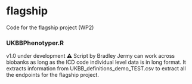 # flagship
Code for the flagship project (WP2)

### UKBBPhenotyper.R
v1.0 under development :warning:
Script by Bradley Jermy can work across biobanks as long as the ICD code individual level data is in long format.
It extracts information from UKBB_definitions_demo_TEST.csv to extract all the endpoints for the flagship project.
